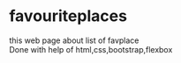 # favouriteplaces
this web page about list of favplace
<br>
Done with help of html,css,bootstrap,flexbox
